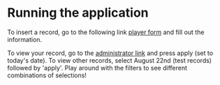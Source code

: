 # Running the application

To insert a record, go to the following link [player form](https://nicolas-p-app.herokuapp.com/form) and fill out the information.

To view your record, go to the [administrator link](https://nicolas-p-app.herokuapp.com/admin) and press apply (set to today's date). 
To view other records, select August 22nd (test records) followed by 'apply'. Play around with the filters to see different combinations of selections!
